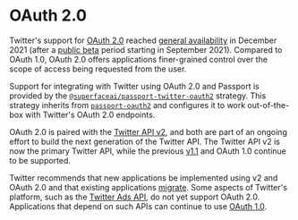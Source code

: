 # OAuth 2.0

Twitter's support for [OAuth 2.0](https://developer.twitter.com/en/docs/authentication/oauth-2-0)
reached [general availability](https://twittercommunity.com/t/announcing-oauth-2-0-general-availability/163555)
in December 2021 (after a [public beta](https://twittercommunity.com/t/announcing-oauth-2-0-beta/159189)
period starting in September 2021).  Compared to OAuth 1.0, OAuth 2.0 offers
applications finer-grained control over the scope of access being requested from
the user.

Support for integrating with Twitter using OAuth 2.0 and Passport is provided by
the [`@superfaceai/passport-twitter-oauth2`](https://www.npmjs.com/package/@superfaceai/passport-twitter-oauth2)
strategy.  This strategy inherits from [`passport-oauth2`](http://www.passportjs.org/packages/passport-oauth2/)
and configures it to work out-of-the-box with Twitter's OAuth 2.0 endpoints.

OAuth 2.0 is paired with the [Twitter API v2](https://developer.twitter.com/en/docs/twitter-api/getting-started/about-twitter-api),
and both are part of an ongoing effort to build the next generation of the
Twitter API.  The Twitter API v2 is now the primary Twitter API, while the
previous [v1.1](https://developer.twitter.com/en/docs/twitter-api/v1) and OAuth
1.0 continue to be supported.

Twitter recommends that new applications be implemented using v2 and OAuth 2.0
and that existing applications [migrate](https://developer.twitter.com/en/docs/twitter-api/migrate/overview).
Some aspects of Twitter's platform, such as the [Twitter Ads API](https://developer.twitter.com/en/docs/twitter-ads-api),
do not yet support OAuth 2.0.  Applications that depend on such APIs can
continue to use [OAuth 1.0](../oauth/).
